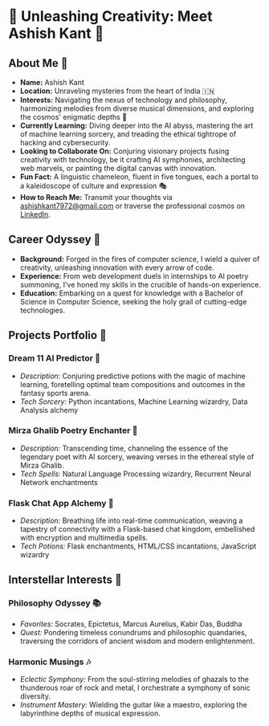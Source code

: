 # 🚀 Unleashing Creativity: Meet Ashish Kant 🎨

## About Me 🌟
- **Name:** Ashish Kant
- **Location:** Unraveling mysteries from the heart of India 🇮🇳
- **Interests:** Navigating the nexus of technology and philosophy, harmonizing melodies from diverse musical dimensions, and exploring the cosmos' enigmatic depths 🌌
- **Currently Learning:** Diving deeper into the AI abyss, mastering the art of machine learning sorcery, and treading the ethical tightrope of hacking and cybersecurity.
- **Looking to Collaborate On:** Conjuring visionary projects fusing creativity with technology, be it crafting AI symphonies, architecting web marvels, or painting the digital canvas with innovation.
- **Fun Fact:** A linguistic chameleon, fluent in five tongues, each a portal to a kaleidoscope of culture and expression 🎭
- **How to Reach Me:** Transmit your thoughts via ashishkant7972@gmail.com or traverse the professional cosmos on [LinkedIn](https://www.linkedin.com/in/ashish-kant-b24537143).

## Career Odyssey 🌌
- **Background:** Forged in the fires of computer science, I wield a quiver of creativity, unleashing innovation with every arrow of code.
- **Experience:** From web development duels in internships to AI poetry summoning, I've honed my skills in the crucible of hands-on experience.
- **Education:** Embarking on a quest for knowledge with a Bachelor of Science in Computer Science, seeking the holy grail of cutting-edge technologies.

## Projects Portfolio 🎨
### Dream 11 AI Predictor 🏏
- *Description:* Conjuring predictive potions with the magic of machine learning, foretelling optimal team compositions and outcomes in the fantasy sports arena.
- *Tech Sorcery:* Python incantations, Machine Learning wizardry, Data Analysis alchemy

### Mirza Ghalib Poetry Enchanter 📜
- *Description:* Transcending time, channeling the essence of the legendary poet with AI sorcery, weaving verses in the ethereal style of Mirza Ghalib.
- *Tech Spells:* Natural Language Processing wizardry, Recurrent Neural Network enchantments

### Flask Chat App Alchemy 💬
- *Description:* Breathing life into real-time communication, weaving a tapestry of connectivity with a Flask-based chat kingdom, embellished with encryption and multimedia spells.
- *Tech Potions:* Flask enchantments, HTML/CSS incantations, JavaScript wizardry

## Interstellar Interests 🌠
### Philosophy Odyssey 📚
- *Favorites:* Socrates, Epictetus, Marcus Aurelius, Kabir Das, Buddha
- *Quest:* Pondering timeless conundrums and philosophic quandaries, traversing the corridors of ancient wisdom and modern enlightenment.

### Harmonic Musings 🎶
- *Eclectic Symphony:* From the soul-stirring melodies of ghazals to the thunderous roar of rock and metal, I orchestrate a symphony of sonic diversity.
- *Instrument Mastery:* Wielding the guitar like a maestro, exploring the labyrinthine depths of musical expression.
